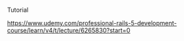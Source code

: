 Tutorial

https://www.udemy.com/professional-rails-5-development-course/learn/v4/t/lecture/6265830?start=0
